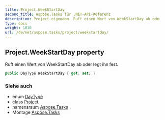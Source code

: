 ```yaml
---
title: Project.WeekStartDay
second_title: Aspose.Tasks für .NET-API-Referenz
description: Project eigendom. Ruft einen Wert von WeekStartDay ab oder legt ihn fest.
type: docs
weight: 1010
url: /de/net/aspose.tasks/project/weekstartday/
---
```

## Project.WeekStartDay property

Ruft einen Wert von WeekStartDay ab oder legt ihn fest.

```csharp
public DayType WeekStartDay { get; set; }
```

### Siehe auch

* enum [DayType](../../daytype/)
* class [Project](../)
* namensraum [Aspose.Tasks](../../project/)
* Montage [Aspose.Tasks](../../../)


